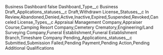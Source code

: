 <?xml version="1.0" encoding="UTF-8"?>
<CustomMetadata xmlns="http://soap.sforce.com/2006/04/metadata" xmlns:xsi="http://www.w3.org/2001/XMLSchema-instance" xmlns:xsd="http://www.w3.org/2001/XMLSchema">
    <label>Business Dashboard</label>
    <protected>false</protected>
    <values>
        <field>Dashboard_Type__c</field>
        <value xsi:type="xsd:string">Business</value>
    </values>
    <values>
        <field>Draft_Applications_statuses__c</field>
        <value xsi:type="xsd:string">Draft,Withdrawn</value>
    </values>
    <values>
        <field>License_Statuses__c</field>
        <value xsi:type="xsd:string">In Review,Abandoned,Denied,Active,Inactive,Expired,Suspended,Revoked,Canceled</value>
    </values>
    <values>
        <field>License_Types__c</field>
        <value xsi:type="xsd:string">Appraisal Management Company,Appraiser Course,Camping Resort Company,Cemetery
Crematory,Engineering/Land Surveying Company,Funeral Establishment,Funeral Establishment Branch,Timeshare Company</value>
    </values>
    <values>
        <field>Pending_Applications_statuses__c</field>
        <value xsi:type="xsd:string">Submitted,Submission Failed,Pending Payment,Pending Action,Pending Additional Qualifications</value>
    </values>
</CustomMetadata>
